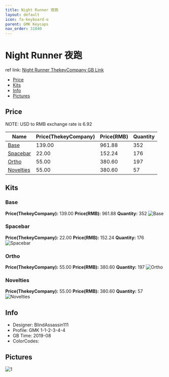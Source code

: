 ```yaml
---
title: Night Runner 夜跑
layout: default
icon: fa-keyboard-o
parent: GMK Keycaps
nav_order: 31040
---
```


# Night Runner 夜跑

ref link: [Night Runner ThekeyCompany GB Link](https://thekey.company/collections/night-runner/products/gmk-night-runner)

* [Price](#price)
* [Kits](#kits)
* [Info](#info)
* [Pictures](#pictures)


## Price  
NOTE: USD to RMB exchange rate is 6.92

| Name          | Price(ThekeyCompany)    |  Price(RMB) | Quantity |
| ------------- | ------------ |  ---------- | -------- |
|[Base](#base)|139.00|961.88|352|
|[Spacebar](#spacebar)|22.00|152.24|176|
|[Ortho](#ortho)|55.00|380.60|197|
|[Novelties](#novelties)|55.00|380.60|57|


## Kits
### Base
**Price(ThekeyCompany):** 139.00    **Price(RMB):** 961.88    **Quantity:** 352
<img src="{{ 'assets/images/gmk-keycaps/nightrunner/kits_pics/base.jpg' | relative_url }}" alt="Base" class="image featured">

### Spacebar
**Price(ThekeyCompany):** 22.00    **Price(RMB):** 152.24    **Quantity:** 176
<img src="{{ 'assets/images/gmk-keycaps/nightrunner/kits_pics/spacebar.jpg' | relative_url }}" alt="Spacebar" class="image featured">

### Ortho
**Price(ThekeyCompany):** 55.00    **Price(RMB):** 380.60    **Quantity:** 197
<img src="{{ 'assets/images/gmk-keycaps/nightrunner/kits_pics/ortho.jpg' | relative_url }}" alt="Ortho" class="image featured">

### Novelties
**Price(ThekeyCompany):** 55.00    **Price(RMB):** 380.60    **Quantity:** 57
<img src="{{ 'assets/images/gmk-keycaps/nightrunner/kits_pics/novelties.jpg' | relative_url }}" alt="Novelties" class="image featured">


## Info
* Designer: BlindAssassin111
* Profile: GMK 1-1-2-3-4-4
* GB Time: 2019-08
* ColorCodes:  


## Pictures
<img src="{{ 'assets/images/gmk-keycaps/nightrunner/rendering_pics/1.jpg' | relative_url }}" alt="1" class="image featured">

